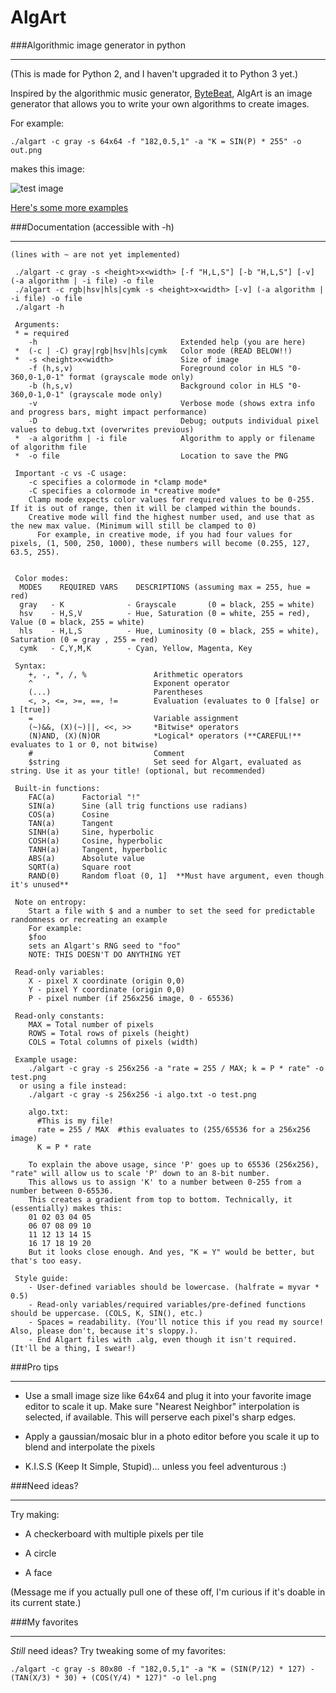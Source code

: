 # AlgArt
###Algorithmic image generator in python
____

(This is made for Python 2, and I haven't upgraded it to Python 3 yet.)

Inspired by the algorithmic music generator, [ByteBeat](http://canonical.org/~kragen/bytebeat/), AlgArt is an image generator that allows you to write your own algorithms to create images.

For example:


```
./algart -c gray -s 64x64 -f "182,0.5,1" -a "K = SIN(P) * 255" -o out.png
```

makes this image:

![test image](http://i.imgur.com/8FjIhfI.png)

[Here's some more examples](http://imgur.com/a/VXswe)

###Documentation (accessible with -h)
____

```
(lines with ~ are not yet implemented)
 
 ./algart -c gray -s <height>x<width> [-f "H,L,S"] [-b "H,L,S"] [-v] (-a algorithm | -i file) -o file
 ./algart -c rgb|hsv|hls|cymk -s <height>x<width> [-v] (-a algorithm | -i file) -o file
 ./algart -h
 
 Arguments:
 * = required
    -h                                Extended help (you are here)
 *  (-c | -C) gray|rgb|hsv|hls|cymk   Color mode (READ BELOW!!)
 *  -s <height>x<width>               Size of image
    -f (h,s,v)                        Foreground color in HLS "0-360,0-1,0-1" format (grayscale mode only)
    -b (h,s,v)                        Background color in HLS "0-360,0-1,0-1" (grayscale mode only)
    -v                                Verbose mode (shows extra info and progress bars, might impact performance)
    -D                                Debug; outputs individual pixel values to debug.txt (overwrites previous)
 *  -a algorithm | -i file            Algorithm to apply or filename of algorithm file
 *  -o file                           Location to save the PNG

 Important -c vs -C usage:
    -c specifies a colormode in *clamp mode*
    -C specifies a colormode in *creative mode*
    Clamp mode expects color values for required values to be 0-255. If it is out of range, then it will be clamped within the bounds.
    Creative mode will find the highest number used, and use that as the new max value. (Minimum will still be clamped to 0)
      For example, in creative mode, if you had four values for pixels, (1, 500, 250, 1000), these numbers will become (0.255, 127, 63.5, 255).


 Color modes:
  MODES    REQUIRED VARS    DESCRIPTIONS (assuming max = 255, hue = red)
  gray   - K              - Grayscale       (0 = black, 255 = white)
  hsv    - H,S,V          - Hue, Saturation (0 = white, 255 = red), Value (0 = black, 255 = white)
  hls    - H,L,S          - Hue, Luminosity (0 = black, 255 = white), Saturation (0 = gray , 255 = red)
  cymk   - C,Y,M,K        - Cyan, Yellow, Magenta, Key

 Syntax:
    +, -, *, /, %               Arithmetic operators
    ^                           Exponent operator
    (...)                       Parentheses
    <, >, <=, >=, ==, !=        Evaluation (evaluates to 0 [false] or 1 [true])
    =                           Variable assignment
    (~)&&, (X)(~)||, <<, >>     *Bitwise* operators
    (N)AND, (X)(N)OR            *Logical* operators (**CAREFUL!** evaluates to 1 or 0, not bitwise)
    #                           Comment
    $string                     Set seed for Algart, evaluated as string. Use it as your title! (optional, but recommended)
    
 Built-in functions:
    FAC(a)      Factorial "!"
    SIN(a)      Sine (all trig functions use radians)
    COS(a)      Cosine
    TAN(a)      Tangent
    SINH(a)     Sine, hyperbolic
    COSH(a)     Cosine, hyperbolic
    TANH(a)     Tangent, hyperbolic
    ABS(a)      Absolute value
    SQRT(a)     Square root
    RAND(0)     Random float (0, 1]  **Must have argument, even though it's unused**
     
 Note on entropy:
    Start a file with $ and a number to set the seed for predictable randomness or recreating an example
    For example:
    $foo
    sets an Algart's RNG seed to "foo"
    NOTE: THIS DOESN'T DO ANYTHING YET
 
 Read-only variables:
    X - pixel X coordinate (origin 0,0)
    Y - pixel Y coordinate (origin 0,0)
    P - pixel number (if 256x256 image, 0 - 65536)

 Read-only constants:
    MAX = Total number of pixels
    ROWS = Total rows of pixels (height)
    COLS = Total columns of pixels (width)

 Example usage:
    ./algart -c gray -s 256x256 -a "rate = 255 / MAX; k = P * rate" -o test.png
  or using a file instead:   
    ./algart -c gray -s 256x256 -i algo.txt -o test.png
    
    algo.txt:
      #This is my file!
      rate = 255 / MAX  #this evaluates to (255/65536 for a 256x256 image)
      K = P * rate
      
    To explain the above usage, since 'P' goes up to 65536 (256x256), "rate" will allow us to scale 'P' down to an 8-bit number.
    This allows us to assign 'K' to a number between 0-255 from a number between 0-65536.
    This creates a gradient from top to bottom. Technically, it (essentially) makes this:
    01 02 03 04 05
    06 07 08 09 10
    11 12 13 14 15
    16 17 18 19 20
    But it looks close enough. And yes, "K = Y" would be better, but that's too easy.
    
 Style guide:
    - User-defined variables should be lowercase. (halfrate = myvar * 0.5)
    - Read-only variables/required variables/pre-defined functions should be uppercase. (COLS, K, SIN(), etc.)
    - Spaces = readability. (You'll notice this if you read my source! Also, please don't, because it's sloppy.).
    - End Algart files with .alg, even though it isn't required. (It'll be a thing, I swear!)  
```

###Pro tips
____

* Use a small image size like 64x64 and plug it into your favorite image editor to scale it up. Make sure "Nearest Neighbor" interpolation is selected, if available. This will perserve each pixel's sharp edges.

* Apply a gaussian/mosaic blur in a photo editor before you scale it up to blend and interpolate the pixels

* K.I.S.S (Keep It Simple, Stupid)... unless you feel adventurous :)

###Need ideas?
____

Try making:

* A checkerboard with multiple pixels per tile

* A circle

* A face

(Message me if you actually pull one of these off, I'm curious if it's doable in its current state.)

###My favorites
______

*Still* need ideas? Try tweaking some of my favorites:

```./algart -c gray -s 80x80 -f "182,0.5,1" -a "K = (SIN(P/12) * 127) - (TAN(X/3) * 30) + (COS(Y/4) * 127)" -o lel.png```
